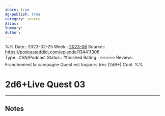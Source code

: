 ```yaml
---
share: true 
dg-publish: true
category: source
Alias:
Summary:
Author:
---
```

%%
Date:: 2023-02-25
Week:: [2023-08](../week/2023-08.md)
Source:: https://podcastaddict.com/episode/134411306  
Type:: #SN/Podcast 
Status:: #finished 
Rating:: ⭐⭐⭐⭐⭐
Review:: Franchement la campagne Quest est toujours très (2d6+) Cool.
%%
# 2d6+Live Quest 03


***

## Notes
